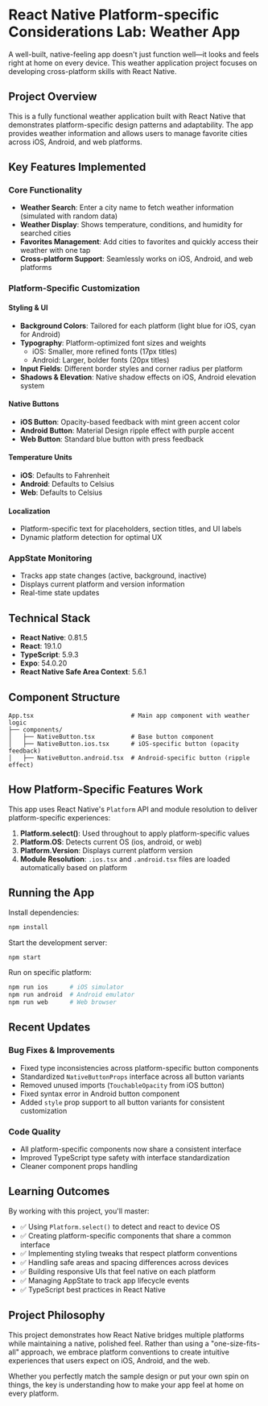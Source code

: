 # React Native Platform-specific Considerations Lab: Weather App

A well-built, native-feeling app doesn't just function well—it looks and feels right at home on every device. This weather application project focuses on developing cross-platform skills with React Native.

## Project Overview

This is a fully functional weather application built with React Native that demonstrates platform-specific design patterns and adaptability. The app provides weather information and allows users to manage favorite cities across iOS, Android, and web platforms.

## Key Features Implemented

### Core Functionality
- **Weather Search**: Enter a city name to fetch weather information (simulated with random data)
- **Weather Display**: Shows temperature, conditions, and humidity for searched cities
- **Favorites Management**: Add cities to favorites and quickly access their weather with one tap
- **Cross-platform Support**: Seamlessly works on iOS, Android, and web platforms

### Platform-Specific Customization

#### Styling & UI
- **Background Colors**: Tailored for each platform (light blue for iOS, cyan for Android)
- **Typography**: Platform-optimized font sizes and weights
  - iOS: Smaller, more refined fonts (17px titles)
  - Android: Larger, bolder fonts (20px titles)
- **Input Fields**: Different border styles and corner radius per platform
- **Shadows & Elevation**: Native shadow effects on iOS, Android elevation system

#### Native Buttons
- **iOS Button**: Opacity-based feedback with mint green accent color
- **Android Button**: Material Design ripple effect with purple accent
- **Web Button**: Standard blue button with press feedback

#### Temperature Units
- **iOS**: Defaults to Fahrenheit
- **Android**: Defaults to Celsius
- **Web**: Defaults to Celsius

#### Localization
- Platform-specific text for placeholders, section titles, and UI labels
- Dynamic platform detection for optimal UX

### AppState Monitoring
- Tracks app state changes (active, background, inactive)
- Displays current platform and version information
- Real-time state updates

## Technical Stack

- **React Native**: 0.81.5
- **React**: 19.1.0
- **TypeScript**: 5.9.3
- **Expo**: 54.0.20
- **React Native Safe Area Context**: 5.6.1

## Component Structure

```
App.tsx                           # Main app component with weather logic
├── components/
│   ├── NativeButton.tsx          # Base button component
│   ├── NativeButton.ios.tsx      # iOS-specific button (opacity feedback)
│   ├── NativeButton.android.tsx  # Android-specific button (ripple effect)
```

## How Platform-Specific Features Work

This app uses React Native's `Platform` API and module resolution to deliver platform-specific experiences:

1. **Platform.select()**: Used throughout to apply platform-specific values
2. **Platform.OS**: Detects current OS (ios, android, or web)
3. **Platform.Version**: Displays current platform version
4. **Module Resolution**: `.ios.tsx` and `.android.tsx` files are loaded automatically based on platform

## Running the App

Install dependencies:
```bash
npm install
```

Start the development server:
```bash
npm start
```

Run on specific platform:
```bash
npm run ios      # iOS simulator
npm run android  # Android emulator
npm run web      # Web browser
```

## Recent Updates

### Bug Fixes & Improvements
- Fixed type inconsistencies across platform-specific button components
- Standardized `NativeButtonProps` interface across all button variants
- Removed unused imports (`TouchableOpacity` from iOS button)
- Fixed syntax error in Android button component
- Added `style` prop support to all button variants for consistent customization

### Code Quality
- All platform-specific components now share a consistent interface
- Improved TypeScript type safety with interface standardization
- Cleaner component props handling

## Learning Outcomes

By working with this project, you'll master:

- ✅ Using `Platform.select()` to detect and react to device OS
- ✅ Creating platform-specific components that share a common interface
- ✅ Implementing styling tweaks that respect platform conventions
- ✅ Handling safe areas and spacing differences across devices
- ✅ Building responsive UIs that feel native on each platform
- ✅ Managing AppState to track app lifecycle events
- ✅ TypeScript best practices in React Native

## Project Philosophy

This project demonstrates how React Native bridges multiple platforms while maintaining a native, polished feel. Rather than using a "one-size-fits-all" approach, we embrace platform conventions to create intuitive experiences that users expect on iOS, Android, and the web.

Whether you perfectly match the sample design or put your own spin on things, the key is understanding how to make your app feel at home on every platform.